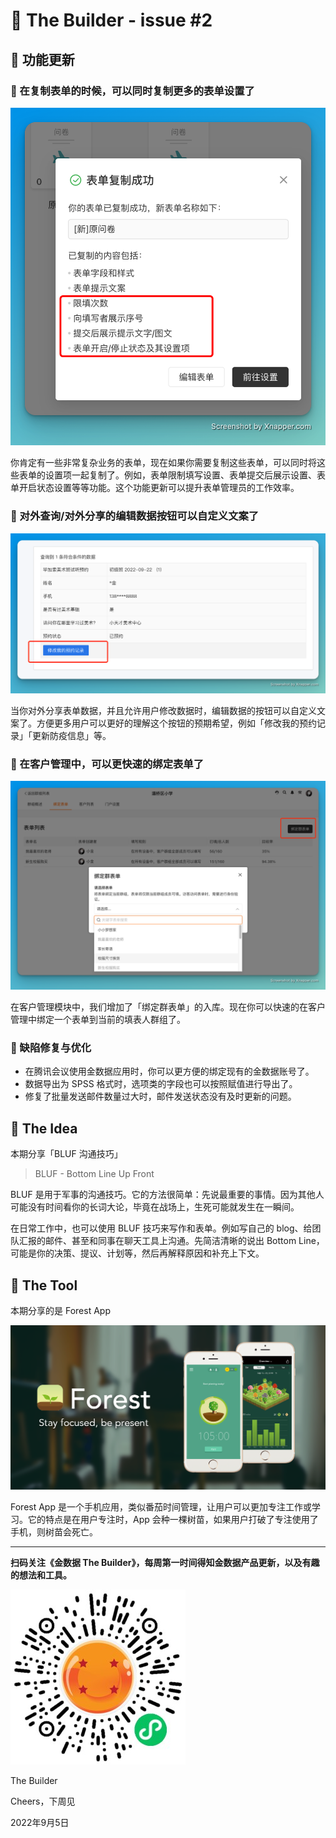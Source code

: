 # 🧩 The Builder - issue #2

## 🎉 功能更新

### 🛴 在复制表单的时候，可以同时复制更多的表单设置了

![form copy with form settings](images/0905/form-copy-with-settings.png)

你肯定有一些非常复杂业务的表单，现在如果你需要复制这些表单，可以同时将这些表单的设置项一起复制了。例如，表单限制填写设置、表单提交后展示设置、表单开启状态设置等等功能。这个功能更新可以提升表单管理员的工作效率。

### 🛵 对外查询/对外分享的编辑数据按钮可以自定义文案了

![customized open search button](images/0905/customized-open-search-button.png)

当你对外分享表单数据，并且允许用户修改数据时，编辑数据的按钮可以自定义文案了。方便更多用户可以更好的理解这个按钮的预期希望，例如「修改我的预约记录」「更新防疫信息」等。

### 🚌 在客户管理中，可以更快速的绑定表单了

![quick form bind submitter group](images/0905/form-quick-bind-on-submitter-group.png)

在客户管理模块中，我们增加了「绑定群表单」的入库。现在你可以快速的在客户管理中绑定一个表单到当前的填表人群组了。

### 🚗 缺陷修复与优化

* 在腾讯会议使用金数据应用时，你可以更方便的绑定现有的金数据账号了。
* 数据导出为 SPSS 格式时，选项类的字段也可以按照赋值进行导出了。
* 修复了批量发送邮件数量过大时，邮件发送状态没有及时更新的问题。

## 📜 The Idea

本期分享「BLUF 沟通技巧」

> BLUF - Bottom Line Up Front

BLUF 是用于军事的沟通技巧。它的方法很简单：先说最重要的事情。因为其他人可能没有时间看你的长词大论，毕竟在战场上，生死可能就发生在一瞬间。

在日常工作中，也可以使用 BLUF 技巧来写作和表单。例如写自己的 blog、给团队汇报的邮件、甚至和同事在聊天工具上沟通。先简洁清晰的说出 Bottom Line，可能是你的决策、提议、计划等，然后再解释原因和补充上下文。

## 🌳 The Tool

本期分享的是 Forest App

![Forest App](images/0905/forestapp.png)

Forest App 是一个手机应用，类似番茄时间管理，让用户可以更加专注工作或学习。它的特点是在用户专注时，App 会种一棵树苗，如果用户打破了专注使用了手机，则树苗会死亡。

---

__扫码关注《金数据 The Builder》，每周第一时间得知金数据产品更新，以及有趣的想法和工具。__

![QRCode](images/miniprogram_qrcode.jpeg)

The Builder

Cheers，下周见

2022年9月5日